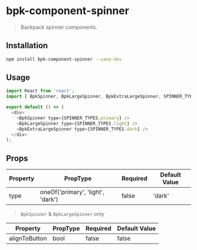 # bpk-component-spinner

> Backpack spinner components.

## Installation

```sh
npm install bpk-component-spinner --save-dev
```

## Usage

```js
import React from 'react';
import { BpkSpinner, BpkLargeSpinner, BpkExtraLargeSpinner, SPINNER_TYPES } from 'bpk-component-spinner';

export default () => (
  <div>
    <BpkSpinner type={SPINNER_TYPES.primary} />
    <BpkLargeSpinner type={SPINNER_TYPES.light} />
    <BpkExtraLargeSpinner type={SPINNER_TYPES.dark} />
  </div>
);
```

## Props

| Property | PropType                          | Required | Default Value |
| -------- | --------------------------------- | -------- | ------------- |
| type     | oneOf('primary', 'light', 'dark') | false    | 'dark'        |

> `BpkSpinner` & `BpkLargeSpinner` only

| Property      | PropType | Required | Default Value |
| ------------- | -------- | -------- | ------------- |
| alignToButton | bool     | false    | false         |
